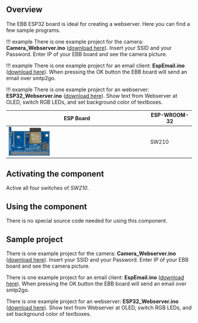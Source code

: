 ## Overview
The EBB ESP32 board is ideal for creating a webserver. Here you can find a few sample programs.

!!! example
    There is one example project for the camera:
    **Camera_Webserver.ino** ([download here](../../source/esp32/Camera/Camera_Webserver.zip)). 
    Insert your SSID and your Password. Enter IP of your EBB board and see the camera picture.

!!! example
    There is one example project for an email client:
    **EspEmail.ino** ([download here](../../source/esp32/Webserver/EspEmail.zip)). 
    When pressing the OK button the EBB board will send an email over smtp2go.

!!! example
    There is one example project for an webserver:
    **ESP32_Webserver.ino** ([download here](../../source/esp32/Webserver/ESP32_Webserver.ino)). 
    Show text from Webserver at OLED, switch RGB LEDs, and set background color of textboxes.

ESP Board | ESP-WROOM-32
--- | ---
<img src="/images/esp32/block_esp32_module.png"  width="30%"> | SW210

## Activating the component
Active all four switches of *SW210*.

## Using the component
There is no special source code needed for using this component.

## Sample project
There is one example project for the camera:
**Camera_Webserver.ino** ([download here](../../source/esp32/Camera/Camera_Webserver.zip)). 
Insert your SSID and your Password. Enter IP of your EBB board and see the camera picture.

There is one example project for an email client:
**EspEmail.ino** ([download here](../../source/esp32/Webserver/EspEmail.zip)). 
When pressing the OK button the EBB board will send an email over smtp2go.

There is one example project for an webserver:
**ESP32_Webserver.ino** ([download here](../../source/esp32/Webserver/ESP32_Webserver.ino)). 
Show text from Webserver at OLED, switch RGB LEDs, and set background color of textboxes.

